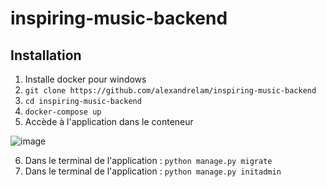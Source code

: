 # inspiring-music-backend

## Installation

1. Installe docker pour windows
2. `git clone https://github.com/alexandrelam/inspiring-music-backend`
3. `cd inspiring-music-backend`
4. `docker-compose up`
5. Accède à l'application dans le conteneur

![image](https://user-images.githubusercontent.com/25727549/102697391-caea8880-4235-11eb-8178-20443a44f96f.png)

6. Dans le terminal de l'application : `python manage.py migrate`
7. Dans le terminal de l'application : `python manage.py initadmin`
